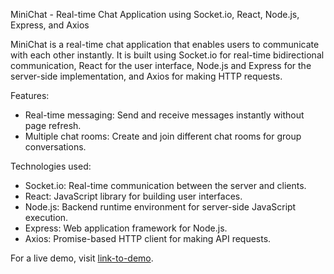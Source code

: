 MiniChat - Real-time Chat Application using Socket.io, React, Node.js, Express, and Axios

MiniChat is a real-time chat application that enables users to communicate with each other instantly. It is built using Socket.io for real-time bidirectional communication, React for the user interface, Node.js and Express for the server-side implementation, and Axios for making HTTP requests.

Features:
- Real-time messaging: Send and receive messages instantly without page refresh.
- Multiple chat rooms: Create and join different chat rooms for group conversations.

Technologies used:
- Socket.io: Real-time communication between the server and clients.
- React: JavaScript library for building user interfaces.
- Node.js: Backend runtime environment for server-side JavaScript execution.
- Express: Web application framework for Node.js.
- Axios: Promise-based HTTP client for making API requests.



For a live demo, visit [link-to-demo]([https://your-demo-link](https://clever-chaja-38768f.netlify.app/)).

